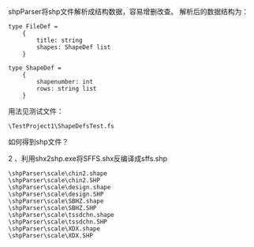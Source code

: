 shpParser将shp文件解析成结构数据，容易增删改查。
解析后的数据结构为：

```f#
type FileDef =
    {
        title: string
        shapes: ShapeDef list
    }

type ShapeDef =
    {
        shapenumber: int
        rows: string list
    }

```
用法见测试文件： 
```
\TestProject1\ShapeDefsTest.fs
```

如何得到shp文件？

2 、利用shx2shp.exe将SFFS.shx反编译成sffs.shp

```
\shpParser\scale\chin2.shape
\shpParser\scale\chin2.SHP
\shpParser\scale\design.shape
\shpParser\scale\design.SHP
\shpParser\scale\SBHZ.shape
\shpParser\scale\SBHZ.SHP
\shpParser\scale\tssdchn.shape
\shpParser\scale\tssdchn.SHP
\shpParser\scale\XDX.shape
\shpParser\scale\XDX.SHP
```